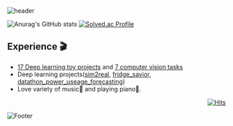 ![header](https://capsule-render.vercel.app/api?type=waving&theme=tokyonight&height=165&section=header&text=Junho&fontSize=50&animation=fadeIn&fontAlign=14&fontAlignY=30&desc=Hur&descAlignY=40&descAlign=25)

![Anurag's GitHub stats](https://github-readme-stats-sigma-five.vercel.app/api?username=nidolight&&show_icons=true&theme=blueberry)  [![Solved.ac Profile](http://mazassumnida.wtf/api/v2/generate_badge?boj=nido4)](https://solved.ac/nido4)


## Experience 🎬
- [17 Deep learning toy projects](https://github.com/nidolight/Aiffel_Exploration) and [7 computer vision tasks](https://github.com/nidolight/AIffel_GoingDeeper)
- Deep learning projects([sim2real](https://github.com/nidolight/sim2real), [fridge_savior](https://github.com/nidolight/fridge_savior), [datathon_power_useage_forecasting](https://github.com/HRPzz/AIFFEL_HACKATHON_1))
- Love variety of music🎵 and playing piano🎹.

<div align=right>

  [![Hits](https://hits.seeyoufarm.com/api/count/incr/badge.svg?url=https%3A%2F%2Fgithub.com%2Fnidolight&count_bg=%233D5790&title_bg=%232F334B&icon=googlepodcasts.svg&icon_color=%234ACD91&title=hits&edge_flat=false)](https://hits.seeyoufarm.com)
  
</div>


![Footer](https://capsule-render.vercel.app/api?type=waving&theme=tokyonight&height=105&section=footer)

<!---
nidolight/nidolight is a ✨ special ✨ repository because its `README.md` (this file) appears on your GitHub profile.
You can click the Preview link to take a look at your changes.
--->

